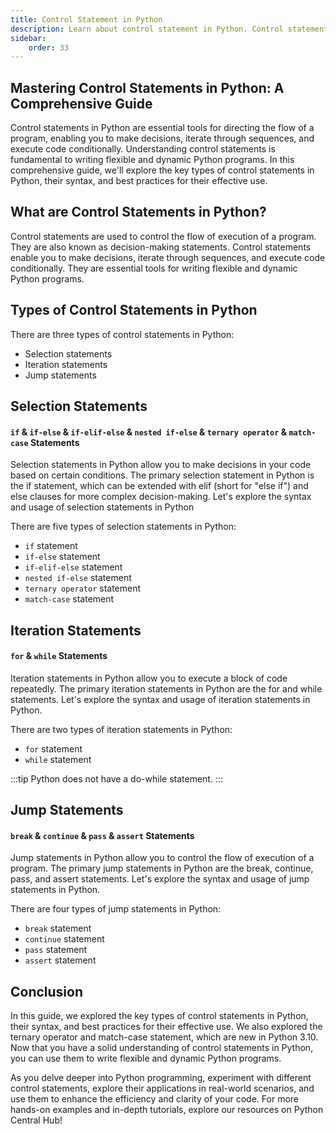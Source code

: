 ```yaml
---
title: Control Statement in Python
description: Learn about control statement in Python. Control statement is used to control the flow of execution of the program. We will learn about if, if-else, if-elif-else, for, while, break, continue, pass, and assert statement in Python. In the end, we will also learn about the ternary operator in Python.
sidebar: 
    order: 33
---
```


## Mastering Control Statements in Python: A Comprehensive Guide
Control statements in Python are essential tools for directing the flow of a program, enabling you to make decisions, iterate through sequences, and execute code conditionally. Understanding control statements is fundamental to writing flexible and dynamic Python programs. In this comprehensive guide, we'll explore the key types of control statements in Python, their syntax, and best practices for their effective use.

## What are Control Statements in Python?
Control statements are used to control the flow of execution of a program. They are also known as decision-making statements. Control statements enable you to make decisions, iterate through sequences, and execute code conditionally. They are essential tools for writing flexible and dynamic Python programs.

## Types of Control Statements in Python
There are three types of control statements in Python:

- Selection statements
- Iteration statements
- Jump statements

## Selection Statements
#### `if` & `if-else` & `if-elif-else` & `nested if-else` & `ternary operator` & `match-case` Statements
Selection statements in Python allow you to make decisions in your code based on certain conditions. The primary selection statement in Python is the if statement, which can be extended with elif (short for "else if") and else clauses for more complex decision-making. Let's explore the syntax and usage of selection statements in Python

There are five types of selection statements in Python:
- `if` statement
- `if-else` statement
- `if-elif-else` statement
- `nested if-else` statement
- `ternary operator` statement
- `match-case` statement


## Iteration Statements
#### `for` & `while` Statements
Iteration statements in Python allow you to execute a block of code repeatedly. The primary iteration statements in Python are the for and while statements. Let's explore the syntax and usage of iteration statements in Python. 

There are two types of iteration statements in Python:
- `for` statement
- `while` statement

:::tip
Python does not have a do-while statement.
:::

## Jump Statements
#### `break` & `continue` & `pass` & `assert` Statements
Jump statements in Python allow you to control the flow of execution of a program. The primary jump statements in Python are the break, continue, pass, and assert statements. Let's explore the syntax and usage of jump statements in Python.

There are four types of jump statements in Python:
- `break` statement
- `continue` statement
- `pass` statement
- `assert` statement

## Conclusion
In this guide, we explored the key types of control statements in Python, their syntax, and best practices for their effective use. We also explored the ternary operator and match-case statement, which are new in Python 3.10. Now that you have a solid understanding of control statements in Python, you can use them to write flexible and dynamic Python programs.

As you delve deeper into Python programming, experiment with different control statements, explore their applications in real-world scenarios, and use them to enhance the efficiency and clarity of your code. For more hands-on examples and in-depth tutorials, explore our resources on Python Central Hub!